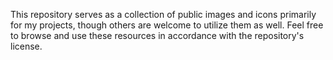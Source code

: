 This repository serves as a collection of public images and icons primarily for my projects, though others are welcome to utilize them as well. Feel free to browse and use these resources in accordance with the repository's license.
